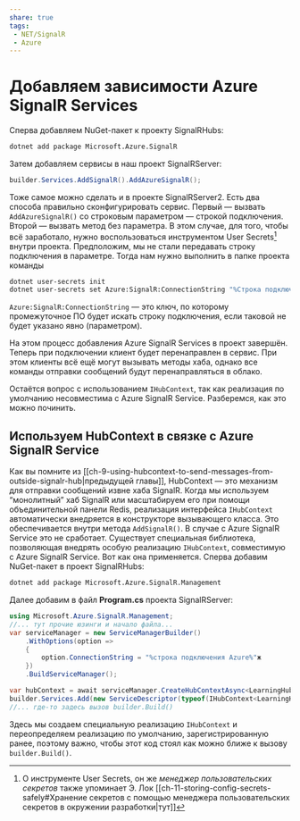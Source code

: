 ```yaml
---
share: true
tags:
 - NET/SignalR
 - Azure
---
```

# Добавляем зависимости Azure SignalR Services
Сперва добавляем NuGet-пакет к проекту SignalRHubs:
```bash
dotnet add package Microsoft.Azure.SignalR
```
Затем добавляем сервисы в наш проект SignalRServer:
```csharp
builder.Services.AddSignalR().AddAzureSignalR();
```
Тоже самое можно сделать и в проекте SignalRServer2.
Есть два способа правильно сконфигурировать сервис. Первый — вызвать `AddAzureSignalR()` со строковым параметром — строкой подключения. Второй — вызвать метод без параметра. В этом случае, для того, чтобы всё заработало, нужно воспользоваться инструментом User Secrets[^1] внутри проекта.
Предположим, мы не стали передавать строку подключения в параметре. Тогда нам нужно выполнить в папке проекта команды
```bash
dotnet user-secrets init
dotnet user-secrets set Azure:SignalR:ConnectionString "%Строка подключения Azure%"
```
`Azure:SignalR:ConnectionString` — это ключ, по которому промежуточное ПО будет искать строку подключения, если таковой не будет указано явно (параметром).

На этом процесс добавления Azure SignalR Services в проект завершён. Теперь при подключении клиент будет перенаправлен в сервис. При этом клиенты всё ещё могут вызывать методы хаба, однако все команды отправки сообщений будут перенаправляться в облако.

Остаётся вопрос с использованием `IHubContext`, так как реализация по умолчанию несовместима с Azure SignalR Service. Разберемся, как это можно починить.
## Используем HubContext в связке с Azure SignalR Service
Как вы помните из [[ch-9-using-hubcontext-to-send-messages-from-outside-signalr-hub|предыдущей главы]], HubContext — это механизм для отправки сообщений извне хаба SignalR.
Когда мы используем “монолитный” хаб SignalR или масштабируем его при помощи объединительной панели Redis, реализация интерфейса `IHubContext` автоматически внедряется в конструкторе вызывающего класса. Это обеспечивается внутри метода `AddSignalR()`. В случае с Azure SignalR Service это не сработает.
Существует специальная библиотека, позволяющая внедрять особую реализацию `IHubContext`, совместимую с Azure SignalR Service. Вот как она применяется.
Сперва добавим NuGet-пакет в проект SignalRHubs:
```bash
dotnet add package Microsoft.Azure.SignalR.Management
```
Далее добавим в файл **Program.cs** проекта SignalRServer:
```csharp
using Microsoft.Azure.SignalR.Management;
//... тут прочие юзинги и начало файла...
var serviceManager = new ServiceManagerBuilder()
	.WithOptions(option => 
	{
		option.ConnectionString = "%строка подключения Azure%"ж
	})
	.BuildServiceManager();

var hubContext = await serviceManager.CreateHubContextAsync<LearningHub>("LearningHub", CancellationToken.None);
builder.Services.Add(new ServiceDescriptor(typeof(IHubContext<LearningHub>), hubContext));
//... где-то задесь вызов builder.Build()
```
Здесь мы создаем специальную реализацию `IHubContext` и переопределяем реализацию по умолчанию, зарегистрированную ранее, поэтому важно, чтобы этот код стоял как можно ближе к вызову `builder.Build()`.

[^1]: О инструменте User Secrets, он же *менеджер пользовательских секретов* также упоминает Э. Лок [[ch-11-storing-config-secrets-safely#Хранение секретов с помощью менеджера пользовательских секретов в окружении разработки|тут]]